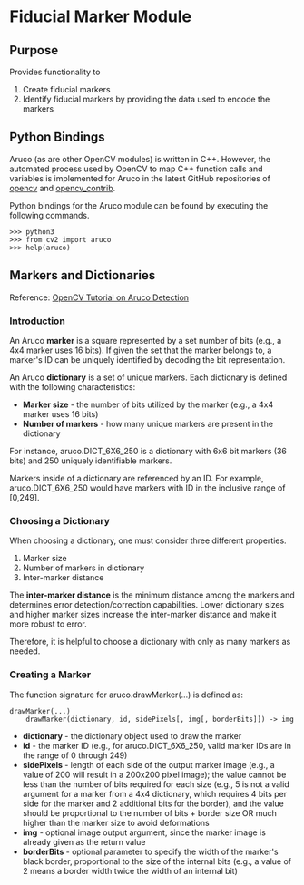 # Fiducial Marker Module
## Purpose
Provides functionality to
1. Create fiducial markers
2. Identify fiducial markers by providing the data used to encode the markers

## Python Bindings
Aruco (as are other OpenCV modules) is written in C++. However, the automated process used by OpenCV to map C++ function calls and variables is implemented for Aruco in the latest GitHub repositories of [opencv](https://github.com/opencv/opencv) and [opencv_contrib](https://github.com/opencv/opencv_contrib/).

Python bindings for the Aruco module can be found by executing the following commands.
```
>>> python3
>>> from cv2 import aruco
>>> help(aruco)
```

## Markers and Dictionaries
Reference: [OpenCV Tutorial on Aruco Detection](http://docs.opencv.org/trunk/d5/dae/tutorial_aruco_detection.html)

### Introduction
An Aruco **marker** is a square represented by a set number of bits (e.g., a 4x4 marker uses 16 bits). If given the set that the marker belongs to, a marker's ID can be uniquely identified by decoding the bit representation.

An Aruco **dictionary** is a set of unique markers. Each dictionary is defined with the following characteristics:
* **Marker size** - the number of bits utilized by the marker (e.g., a 4x4 marker uses 16 bits)
* **Number of markers** - how many unique markers are present in the dictionary

For instance, aruco.DICT_6X6_250 is a dictionary with 6x6 bit markers (36 bits) and 250 uniquely identifiable markers.

Markers inside of a dictionary are referenced by an ID. For example, aruco.DICT_6X6_250 would have markers with ID in the inclusive range of [0,249].

### Choosing a Dictionary
When choosing a dictionary, one must consider three different properties.
1. Marker size
2. Number of markers in dictionary
3. Inter-marker distance

The **inter-marker distance** is the minimum distance among the markers and determines error detection/correction capabilities. Lower dictionary sizes and higher marker sizes increase the inter-marker distance and make it more robust to error.

Therefore, it is helpful to choose a dictionary with only as many markers as needed.

### Creating a Marker
The function signature for aruco.drawMarker(...) is defined as:
```
drawMarker(...)
    drawMarker(dictionary, id, sidePixels[, img[, borderBits]]) -> img
```
* **dictionary** - the dictionary object used to draw the marker
* **id** - the marker ID (e.g., for aruco.DICT_6X6_250, valid marker IDs are in the range of 0 through 249)
* **sidePixels** - length of each side of the output marker image (e.g., a value of 200 will result in a 200x200 pixel image); the value cannot be less than the number of bits required for each size (e.g., 5 is not a valid argument for a marker from a 4x4 dictionary, which requires 4 bits per side for the marker and 2 additional bits for the border), and the value should be proportional to the number of bits + border size OR much higher than the marker size to avoid deformations
* **img** - optional image output argument, since the marker image is already given as the return value
* **borderBits** - optional parameter to specify the width of the marker's black border, proportional to the size of the internal bits (e.g., a value of 2 means a border width twice the width of an internal bit)
